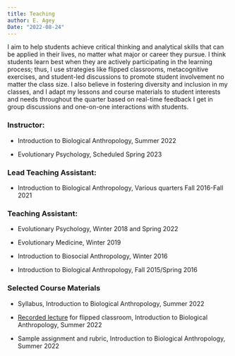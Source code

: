 ```yaml
---
title: Teaching
author: E. Agey
Date: "2022-08-24"
---
```


I aim to help students achieve critical thinking and analytical skills that can be applied in their lives, no matter what major or career they pursue. I think students learn best when they are actively participating in the learning process; thus, I use strategies like flipped classrooms, metacognitive exercises, and student-led discussions to promote student involvement no matter the class size. I also believe in fostering diversity and inclusion in my classes, and I adapt my lessons and course materials to student interests and needs throughout the quarter based on real-time feedback I get in group discussions and one-on-one interactions with students.

### Instructor:

- Introduction to Biological Anthropology, Summer 2022

- Evolutionary Psychology, Scheduled Spring 2023

### Lead Teaching Assistant:

- Introduction to Biological Anthropology, Various quarters Fall 2016-Fall 2021

### Teaching Assistant:

- Evolutionary Psychology, Winter 2018 and Spring 2022

- Evolutionary Medicine, Winter 2019

- Introduction to Biosocial Anthropology, Winter 2016

- Introduction to Biological Anthropology, Fall 2015/Spring 2016

### Selected Course Materials

- Syllabus, Introduction to Biological Anthropology, Summer 2022

- [Recorded lecture](https://gauchocast.hosted.panopto.com/Panopto/Pages/Viewer.aspx?id=8b69bfbd-6c7e-4ebe-a882-aed6012b71f8) for flipped classroom, Introduction to Biological Anthropology, Summer 2022


- Sample assignment and rubric, Introduction to Biological Anthropology, Summer 2022
